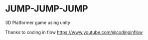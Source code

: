 # JUMP-JUMP-JUMP

3D Platformer game using unity

Thanks to coding in flow
https://www.youtube.com/@codinginflow
